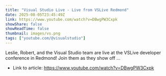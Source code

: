 ```yaml
---
title: "Visual Studio Live - Live from VSLive Redmond"
date: 2025-08-05T23:45:49Z
link: https://www.youtube.com/watch?v=DBwgPW3Cxpk
showShare: false
showReadTime: false
thumbnail: images/vs.png
tags: ["youtube.com/@visualstudio"]
---
```

Leslie, Robert, and the Visual Studio team are live at the VSLive developer conference in Redmond! Join them as they show off ...

- Link to article: https://www.youtube.com/watch?v=DBwgPW3Cxpk
